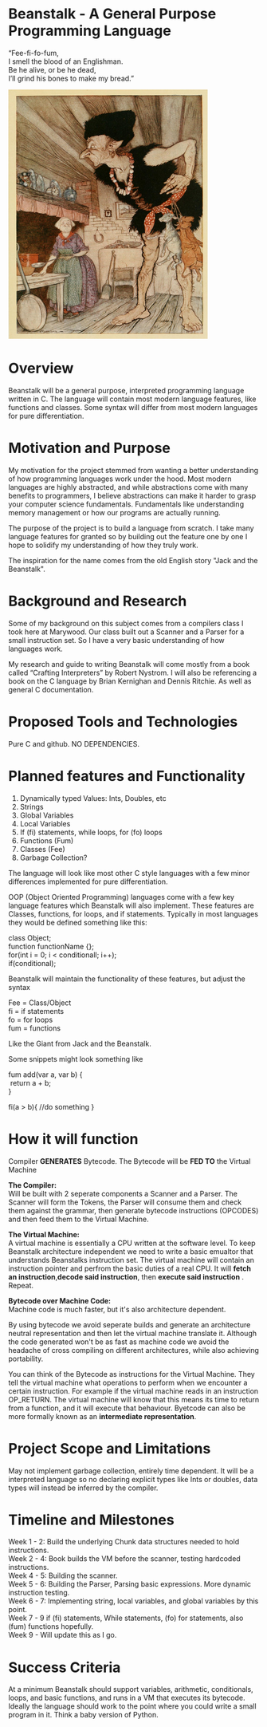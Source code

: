 # Beanstalk - A General Purpose Programming Language

“Fee-fi-fo-fum,\
I smell the blood of an Englishman.\
Be he alive, or be he dead,\
I’ll grind his bones to make my bread.”

<img src="https://github.com/Jtog123/Beanstalk/blob/3a90e80d5877af6dba166c91c898c4221f4d1f7a/JackBeanstalkGiant.jpg" width="400" height="500">

# Overview

Beanstalk will be a general purpose, interpreted programming language written in C. The language will contain most modern language features, like functions and classes. Some syntax will differ from most modern languages for pure differentiation. 

# Motivation and Purpose

My motivation for the project stemmed from wanting a better understanding of how programming languages work under the hood. Most modern languages are highly abstracted, and while abstractions come with many benefits to programmers, I believe abstractions can make it harder to grasp your computer science fundamentals. Fundamentals like understanding memory management or how our programs are actually running.

The purpose of the project is to build a language from scratch. I take many language features for granted so by building out the feature one by one I hope to solidify my understanding of how they truly work.

The inspiration for the name comes from the old English story "Jack and the Beanstalk".

# Background and Research

Some of my background on this subject comes from a compilers class I took here at Marywood. Our class built out a Scanner and a Parser for a small instruction set. So I have a very basic understanding of how languages work. 

My research and guide to writing Beanstalk will come mostly from a book called “Crafting Interpreters” by Robert Nystrom. I will also be referencing a book on the C language by Brian Kernighan and Dennis Ritchie. As well as general C documentation.

# Proposed Tools and Technologies

Pure C and github. NO DEPENDENCIES. 

# Planned features and Functionality

1. Dynamically typed Values: Ints, Doubles, etc
2. Strings
3. Global Variables
4. Local Variables
5. If (fi) statements, while loops, for (fo) loops
6. Functions (Fum)
7. Classes (Fee)
8. Garbage Collection?

The language will look like most other C style languages with a few minor differences implemented for pure differentiation.

OOP (Object Oriented Programming) languages come with a few key language features which Beanstalk will also implement. These features are Classes, functions, for loops, and if statements.
Typically in most languages they would be defined something like this:

class Object;\
function functionName {};\
for(int i = 0; i < conditionall; i++);\
if(conditional);

Beanstalk will maintain the functionality of these features, but adjust the syntax

Fee = Class/Object\
fi = if statements\
fo = for loops\
fum = functions

Like the Giant from Jack and the Beanstalk.

Some snippets might look something like

fum add(var a, var b) {\
&nbsp;return a + b;\
}

fi(a > b){
  //do something
}

# How it will function
Compiler **GENERATES** Bytecode. The Bytecode will be **FED TO** the Virtual Machine

**The Compiler:**\
Will be built with 2 seperate components a Scanner and a Parser.
The Scanner will form the Tokens, the Parser will consume them and check them against the grammar, then generate bytecode instructions (OPCODES) and then feed them to the Virtual Machine.

**The Virtual Machine:**\
A virtual machine is essentially a CPU written at the software level. To keep Beanstalk architecture independent we need to write a basic emualtor that understands Beanstalks instruction set.
The virtual machine will contain an instruction pointer and perfrom the basic duties of a real CPU. It will **fetch an instruction**,**decode said instruction**, then **execute said instruction** . Repeat.

**Bytecode over Machine Code:**\
Machine code is much faster, but it's also architecture dependent.

By using bytecode we avoid seperate builds and generate an architecture neutral representation and then let the virtual machine translate it. Although the code generated won't be as fast as machine code we avoid the headache of cross compiling on different architectures, while also achieving portability.

You can think of the Bytecode as instructions for the Virtual Machine. They tell the virtual machine what operations to perform when we encounter a certain instruction.
For example if the virtual machine reads in an instruction OP_RETURN. The virtual machine will know that this means its time to return from a function, and it will execute that behaviour. Byetcode can also be more formally known as an **intermediate representation**.

# Project Scope and Limitations

May not implement garbage collection, entirely time dependent. It will be a interpreted language so no declaring explicit types like Ints or doubles, data types will instead be inferred by the compiler.

# Timeline and Milestones

Week 1 - 2:  Build the underlying Chunk data structures needed to hold instructions.\
Week 2 - 4: Book builds the VM before the scanner, testing hardcoded instructions.\
Week 4 - 5: Building the scanner.\
Week 5 - 6: Building the Parser, Parsing basic expressions. More dynamic instruction testing.\
Week 6 - 7: Implementing string, local variables, and global variables by this point.\
Week 7 - 9 if (fi) statements, While statements, (fo) for statements, also (fum) functions hopefully.\
Week 9 - Will update this as I go.

# Success Criteria
At a minimum Beanstalk should support variables, arithmetic, conditionals, loops, and basic functions, and runs in a VM that executes its bytecode. Ideally the language should work to the point where you could write a small program in it. Think a baby version of Python.




